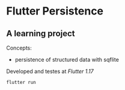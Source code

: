 # Flutter Persistence
## A learning project

Concepts:
- persistence of structured data with sqflite

Developed and testes at *Flutter 1.17*

```
flutter run
```